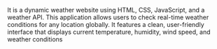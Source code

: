 It is a dynamic weather website using HTML, CSS, JavaScript, and a weather API. This application allows users to check real-time weather conditions for any location globally. It features a clean, user-friendly interface that displays current temperature, humidity, wind speed, and weather conditions
